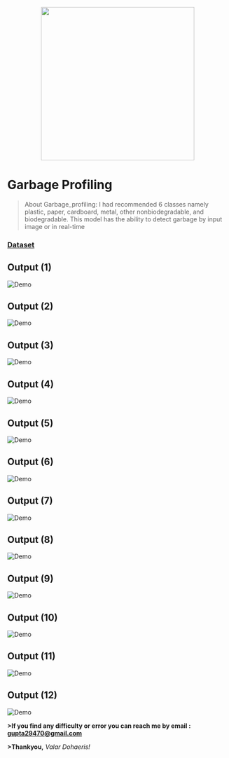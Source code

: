 <p align="center">
    <img width="350" height="350" src="https://images.unsplash.com/photo-1605600659908-0ef719419d41?ixlib=rb-1.2.1&ixid=MXwxMjA3fDB8MHxzZWFyY2h8MXx8Z2FyYmFnZSUyMGNhbnxlbnwwfHwwfA%3D%3D&auto=format&fit=crop&w=400&q=60">
</p>

# Garbage Profiling
>About Garbage_profiling: I had recommended 6 classes namely plastic, paper, cardboard, metal, other nonbiodegradable, and biodegradable.
>This model has the ability to detect garbage by input image or in real-time

### [Dataset](https://www.kaggle.com/techsash/waste-classification-data)

## Output (1)
![Demo](./results/output1.png)


## Output (2)
![Demo](./results/output2.png)


## Output (3)
![Demo](./results/output3.png)


## Output (4)
![Demo](./results/output4.png)


## Output (5)
![Demo](./results/output5.png)

## Output (6)
![Demo](./results/output6.png)

## Output (7)
![Demo](./results/organic.PNG)

## Output (8)
![Demo](./results/output_plastic_1.PNG)

## Output (9)
![Demo](./results/output_plastic_2.PNG)

## Output (10)
![Demo](./results/output_metal_1.PNG)

## Output (11)
![Demo](./results/output_metal_2.PNG)

## Output (12)
![Demo](./results/output_metal_3.PNG)





**>If you find any difficulty or error you can reach me by email : gupta29470@gmail.com**

**>Thankyou,**
*Valar Dohaeris!*
